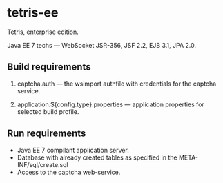 # tetris-ee

Tetris, enterprise edition.

Java EE 7 techs — WebSocket JSR-356, JSF 2.2, EJB 3.1, JPA 2.0.

## Build requirements

1. captcha.auth — the wsimport authfile with credentials for the captcha
service.

2. application.${config.type}.properties — application properties for selected
build profile.

## Run requirements

- Java EE 7 compilant application server.
- Database with already created tables as specified in the META-INF/sql/create.sql
- Access to the captcha web-service.
